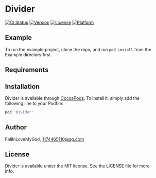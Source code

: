 # Divider

[![CI Status](https://img.shields.io/travis/FallInLoveMyGod/Divider.svg?style=flat)](https://travis-ci.org/FallInLoveMyGod/Divider)
[![Version](https://img.shields.io/cocoapods/v/Divider.svg?style=flat)](https://cocoapods.org/pods/Divider)
[![License](https://img.shields.io/cocoapods/l/Divider.svg?style=flat)](https://cocoapods.org/pods/Divider)
[![Platform](https://img.shields.io/cocoapods/p/Divider.svg?style=flat)](https://cocoapods.org/pods/Divider)

## Example

To run the example project, clone the repo, and run `pod install` from the Example directory first.

## Requirements

## Installation

Divider is available through [CocoaPods](https://cocoapods.org). To install
it, simply add the following line to your Podfile:

```ruby
pod 'Divider'
```

## Author

FallInLoveMyGod, 1174465110@qq.com

## License

Divider is available under the MIT license. See the LICENSE file for more info.
